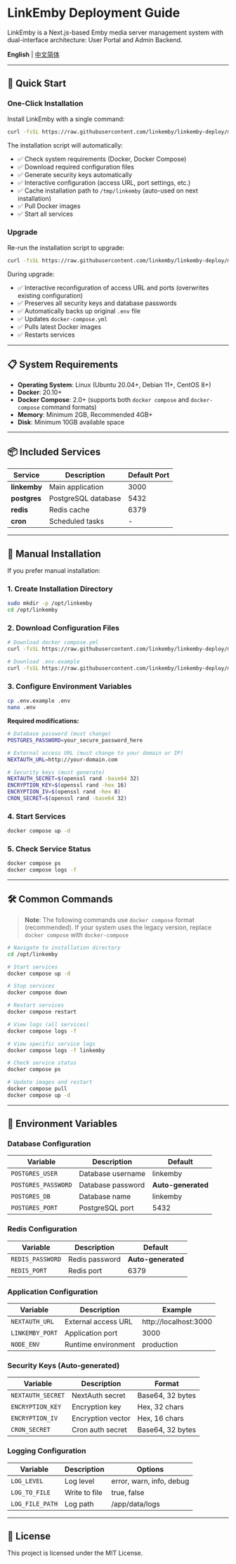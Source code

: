 # LinkEmby Deployment Guide

LinkEmby is a Next.js-based Emby media server management system with dual-interface architecture: User Portal and Admin Backend.

**English** | [中文简体](README.zh-CN.md)

---


## 🚀 Quick Start

### One-Click Installation

Install LinkEmby with a single command:

```bash
curl -fsSL https://raw.githubusercontent.com/linkemby/linkemby-deploy/main/install.sh | bash
```

The installation script will automatically:
- ✅ Check system requirements (Docker, Docker Compose)
- ✅ Download required configuration files
- ✅ Generate security keys automatically
- ✅ Interactive configuration (access URL, port settings, etc.)
- ✅ Cache installation path to `/tmp/linkemby` (auto-used on next installation)
- ✅ Pull Docker images
- ✅ Start all services

### Upgrade

Re-run the installation script to upgrade:

```bash
curl -fsSL https://raw.githubusercontent.com/linkemby/linkemby-deploy/main/install.sh | bash
```

During upgrade:
- ✅ Interactive reconfiguration of access URL and ports (overwrites existing configuration)
- ✅ Preserves all security keys and database passwords
- ✅ Automatically backs up original `.env` file
- ✅ Updates `docker-compose.yml`
- ✅ Pulls latest Docker images
- ✅ Restarts services

---

## 📋 System Requirements

- **Operating System**: Linux (Ubuntu 20.04+, Debian 11+, CentOS 8+)
- **Docker**: 20.10+
- **Docker Compose**: 2.0+ (supports both `docker compose` and `docker-compose` command formats)
- **Memory**: Minimum 2GB, Recommended 4GB+
- **Disk**: Minimum 10GB available space

---

## 📦 Included Services

| Service | Description | Default Port |
|---------|-------------|--------------|
| **linkemby** | Main application | 3000 |
| **postgres** | PostgreSQL database | 5432 |
| **redis** | Redis cache | 6379 |
| **cron** | Scheduled tasks | - |

---

## 🔧 Manual Installation

If you prefer manual installation:

### 1. Create Installation Directory

```bash
sudo mkdir -p /opt/linkemby
cd /opt/linkemby
```

### 2. Download Configuration Files

```bash
# Download docker compose.yml
curl -fsSL https://raw.githubusercontent.com/linkemby/linkemby-deploy/main/docker compose.yml -o docker compose.yml

# Download .env.example
curl -fsSL https://raw.githubusercontent.com/linkemby/linkemby-deploy/main/.env.example -o .env.example
```

### 3. Configure Environment Variables

```bash
cp .env.example .env
nano .env
```

**Required modifications:**

```bash
# Database password (must change)
POSTGRES_PASSWORD=your_secure_password_here

# External access URL (must change to your domain or IP)
NEXTAUTH_URL=http://your-domain.com

# Security keys (must generate)
NEXTAUTH_SECRET=$(openssl rand -base64 32)
ENCRYPTION_KEY=$(openssl rand -hex 16)
ENCRYPTION_IV=$(openssl rand -hex 8)
CRON_SECRET=$(openssl rand -base64 32)
```

### 4. Start Services

```bash
docker compose up -d
```

### 5. Check Service Status

```bash
docker compose ps
docker compose logs -f
```

---

## 🛠️ Common Commands

> **Note**: The following commands use `docker compose` format (recommended). If your system uses the legacy version, replace `docker compose` with `docker-compose`

```bash
# Navigate to installation directory
cd /opt/linkemby

# Start services
docker compose up -d

# Stop services
docker compose down

# Restart services
docker compose restart

# View logs (all services)
docker compose logs -f

# View specific service logs
docker compose logs -f linkemby

# Check service status
docker compose ps

# Update images and restart
docker compose pull
docker compose up -d
```

---

## 📝 Environment Variables

### Database Configuration

| Variable | Description | Default |
|----------|-------------|---------|
| `POSTGRES_USER` | Database username | linkemby |
| `POSTGRES_PASSWORD` | Database password | **Auto-generated** |
| `POSTGRES_DB` | Database name | linkemby |
| `POSTGRES_PORT` | PostgreSQL port | 5432 |

### Redis Configuration

| Variable | Description | Default |
|----------|-------------|---------|
| `REDIS_PASSWORD` | Redis password | **Auto-generated** |
| `REDIS_PORT` | Redis port | 6379 |

### Application Configuration

| Variable | Description | Example |
|----------|-------------|---------|
| `NEXTAUTH_URL` | External access URL | http://localhost:3000 |
| `LINKEMBY_PORT` | Application port | 3000 |
| `NODE_ENV` | Runtime environment | production |

### Security Keys (Auto-generated)

| Variable | Description | Format |
|----------|-------------|--------|
| `NEXTAUTH_SECRET` | NextAuth secret | Base64, 32 bytes |
| `ENCRYPTION_KEY` | Encryption key | Hex, 32 chars |
| `ENCRYPTION_IV` | Encryption vector | Hex, 16 chars |
| `CRON_SECRET` | Cron auth secret | Base64, 32 bytes |

### Logging Configuration

| Variable | Description | Options |
|----------|-------------|---------|
| `LOG_LEVEL` | Log level | error, warn, info, debug |
| `LOG_TO_FILE` | Write to file | true, false |
| `LOG_FILE_PATH` | Log path | /app/data/logs |

---

## 📄 License

This project is licensed under the MIT License.
